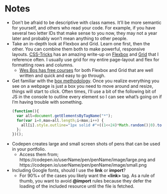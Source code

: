 # Notes  

* Don’t be afraid to be descriptive with class names. It’ll be more semantic for yourself, and others who read your code. For example, if you have several two letter IDs that make sense to you now, they may not a year later and probably won’t mean anything to other people.  
* Take an in-depth look at Flexbox and Grid. Learn one first, then the other. You can combine them both to make powerful, responsive layouts. [CSS-Tricks](https://css-tricks.com) has an amazing write-up on [Flexbox](https://css-tricks.com/snippets/css/a-guide-to-flexbox/) and [Grid](https://css-tricks.com/snippets/css/complete-guide-grid/) that I reference often. I usually use grid for my entire page-layout and flex for formatting rows and columns.
  * [Wes Bos has free courses](https://wesbos.com/courses/) for both Flexbox and Grid that are well written and quick and easy to go through.
* Get familiar with the [box methodology](https://developer.mozilla.org/en-US/docs/Web/CSS/CSS_Box_Model/Introduction_to_the_CSS_box_model). Once you realize everything you see on a webpage is just a box you need to move around and resize, things will start to click. Often times, I’ll use a bit of the following bit of JS in the console to outline every element so I can see what’s going on if I’m having trouble with something.  
  ```javascript
  (function(){
    var all=document.getElementsByTagName("*");
    for(var i=0,max=all.length;i<max;i++) {
      all[i].style.outline="1px solid #"+((1<<24)*Math.random()|0).toString(16)
    };
  })();
  ```
* Codepen creates large and small screen shots of pens that can be used in your portfolio.  
  * Access them from; https&#58;//codepen.io/userName/pen/penName/image/large.png and https&#58;//codepen.io/userName/pen/penName/image/small.png
* Including Google fonts, should I use the **link** or **import**?
  * For 90%+ of the cases you likely want the **&lt;link&gt;** tag. As a rule of thumb, you want to avoid **@import** rules because they defer the loading of the included resource until the file is fetched.
